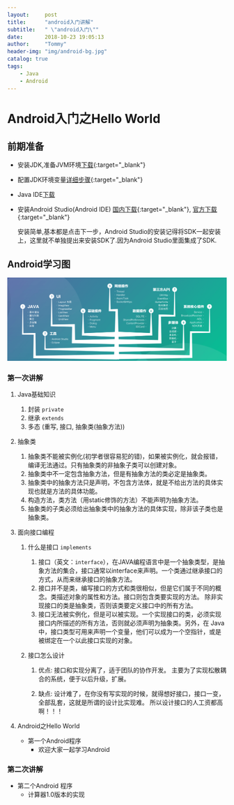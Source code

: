 ```yaml
---
layout:     post
title:      "android入门讲解"
subtitle:   " \"android入门\""
date:       2018-10-23 19:05:13
author:     "Tommy"
header-img: "img/android-bg.jpg"
catalog: true
tags:
    - Java
    - Android
---
```



# Android入门之Hello World

## 前期准备
- 安装JDK,准备JVM环境[下载](https://www.oracle.com/technetwork/java/javase/downloads/index.html){:target="_blank"}
- 配置JDK环境变量[详细步骤](https://www.jianshu.com/p/171cfd6de15c){:target="_blank"}
- Java IDE[下载](https://www.jetbrains.com/idea/download)
- 安装Android Studio(Android IDE) [国内下载](http://android-studio.org/index.php/download){:target="_blank"},
[官方下载](https://developer.android.com/studio/){:target="_blank"}
  
  安装简单,基本都是点击下一步，Android Studio的安装记得将SDK一起安装上，这里就不单独提出来安装SDK了.因为Android Studio里面集成了SDK.


## Android学习图
<img src = "/img/android/android-learning.png">

### 第一次讲解
1. Java基础知识
    1. 封装 `private`
    2. 继承 `extends`
    3. 多态 (重写, 接口, 抽象类(抽象方法))

2. 抽象类
    1. 抽象类不能被实例化(初学者很容易犯的错)，如果被实例化，就会报错，编译无法通过。只有抽象类的非抽象子类可以创建对象。
    2. 抽象类中不一定包含抽象方法，但是有抽象方法的类必定是抽象类。
    3. 抽象类中的抽象方法只是声明，不包含方法体，就是不给出方法的具体实现也就是方法的具体功能。
    4. 构造方法，类方法（用static修饰的方法）不能声明为抽象方法。
    5. 抽象类的子类必须给出抽象类中的抽象方法的具体实现，除非该子类也是抽象类。

3. 面向接口编程 
    1. 什么是接口 `implements`
        1. 接口（英文：`interface`），在JAVA编程语言中是一个抽象类型，是抽象方法的集合，接口通常以interface来声明。一个类通过继承接口的方式，从而来继承接口的抽象方法。  
        2. 接口并不是类，编写接口的方式和类很相似，但是它们属于不同的概念。类描述对象的属性和方法。接口则包含类要实现的方法。
        除非实现接口的类是抽象类，否则该类要定义接口中的所有方法。
        3. 接口无法被实例化，但是可以被实现。一个实现接口的类，必须实现接口内所描述的所有方法，否则就必须声明为抽象类。另外，在 Java 中，接口类型可用来声明一个变量，他们可以成为一个空指针，或是被绑定在一个以此接口实现的对象。

    2. 接口怎么设计
        1. 优点: 
        接口和实现分离了，适于团队的协作开发。 
        主要为了实现松散耦合的系统，便于以后升级，扩展。

        2. 缺点:
        设计难了，在你没有写实现的时候，就得想好接口，接口一变，全部乱套，这就是所谓的设计比实现难。 
        所以设计接口的人工资都高啊！！！


4. Android之Hello World  
   - 第一个Android程序
      - 欢迎大家一起学习Android

### 第二次讲解
   - 第二个Android 程序
      - 计算器1.0版本的实现



